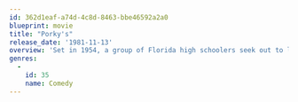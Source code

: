 ```yaml
---
id: 362d1eaf-a74d-4c8d-8463-bbe46592a2a0
blueprint: movie
title: "Porky's"
release_date: '1981-11-13'
overview: 'Set in 1954, a group of Florida high schoolers seek out to lose their virginity which leads them to seek revenge on a sleazy nightclub owner and his redneck sheriff brother for harassing them.'
genres:
  -
    id: 35
    name: Comedy
---
```

